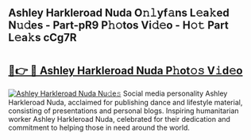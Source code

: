 ## Ashley Harkleroad Nuda O𝚗𝚕yf𝚊ns L𝚎a𝚔ed N𝚞𝚍es - Part-pR9 P𝚑𝚘tos Vi𝚍𝚎o - H𝚘𝚝 Part L𝚎a𝚔s cCg7R

# <h2><a href="http://kfehzt5.oniu.top/?m=Ashley+Harkleroad+Nuda">🔗👉 🔴 Ashley Harkleroad Nuda P𝚑ot𝚘𝚜 V𝚒d𝚎o</a></h2>

[![Ashley Harkleroad Nuda Nu𝚍e𝚜](https://i.imgur.com/0qMVB7G.gif)](http://kfehzt5.oniu.top/?m=Ashley+Harkleroad+Nuda)
Social media personality Ashley Harkleroad Nuda, acclaimed for publishing dance and lifestyle material, consisting of presentations and personal blogs. Inspiring humanitarian worker Ashley Harkleroad Nuda, celebrated for their dedication and commitment to helping those in need around the world.  
